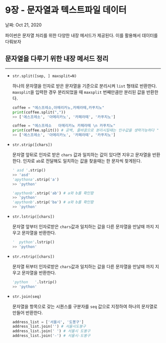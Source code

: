 # 9장 - 문자열과 텍스트파일 데이터

날짜: Oct 21, 2020

파이썬은 문자열 처리를 위한 다양한 내장 메서드가 제공된다. 이를 활용해서  데이터를 다뤄보자

## 문자열을 다루기 위한 내장 메서드 정리

---

- `str.split([sep, ] maxsplit=N)`

    하나의 문자열을 인자로 받은 문자열을 기준으로 분리시켜 `list` 형태로 반환한다.  `maxsplit`을 입력한 경우 분리되었을 때 `maxsplit` 번째만큼만 분리된 값을 반환한다.

    ```python
    coffee = "에스프레소,아메리카노,카페라떼,카푸치노"
    print(coffee.split(","))
    >> ['에스프레소', '아메리카노', '카페라떼', '카푸치노']

    coffee = "에스프레소   아메리카노 카페라떼 \n 카푸치노"
    print(coffee.split()) # 공백, 줄바꿈으로 분리시킬때는 인수값을 생략가능하다 " " 생략함
    >> ['에스프레소', '아메리카노', '카페라떼', '카푸치노']
    ```

- `str.strip([chars])`

    문자열 앞뒤로 인자로 받은 `chars`  값과 일치하는 값이 있다면 지우고 문자열을 반환한다. 인자로 `ab`로 전달해도 일치하는 값을 찾을때는 한 문자씩 찾게된다. 

    ```python
    ' asd '.strip()
    >> 'asd'
    'apythona'.strip('a') 
    >> 'python'

    'apythonb'.strip('ab') # a와 b를 확인함
    >> 'python'
    'apythonb'.strip('ba') # a와 b를 확인함
    >> 'python'
    ```

- `str.lstrip([chars])`

    문자열 앞부터 인자로받은 `chars`값과 일치하는 값을 다른 문자열을 만날때 까지 지우고 문자열을 반환한다.

    ```python
    '  python'.lstrip()
    >> 'python'
    ```

- `str.rstrip([chars])`

    문자열 뒤부터 인자로받은 `chars`값과 일치하는 값을 다른 문자열을 만날때 까지 지우고 문자열을 반환한다.

    ```python
    'python   '.lstrip()
    >> 'python'
    ```

- `str.join(seq)`

    문자열을 항목으로 갖는 시퀀스를 구분자를  `seq` 값으로 지정하여 하나의 문자열로 만들어 반환한다.

    ```python
    address_list = ['서울시', '도봉구']
    address_list.join('') # 서울시도봉구
    address_list.join(' ') # 서울시 도봉구
    address_list.join('-') # 서울시-도봉구
    ```